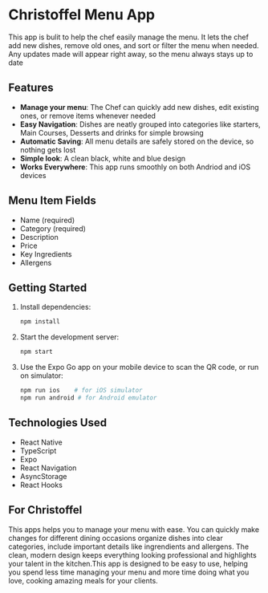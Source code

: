 # Christoffel Menu App

This app is bulit to help the chef easily manage the menu. It lets the chef add new dishes, remove old ones, and sort or filter the menu when needed. Any updates made will appear right away, so the menu always stays up to date 

## Features

- **Manage your menu**: The Chef can quickly add new dishes, edit existing ones, or remove items whenever needed 
- **Easy Navigation**: Dishes are neatly grouped into categories like starters, Main Courses, Desserts and drinks for simple browsing
- **Automatic Saving**: All menu details are safely stored on the device, so nothing gets lost
- **Simple look**: A clean black, white and blue design
- **Works Everywhere**: This app runs smoothly on both Andriod and iOS devices



## Menu Item Fields

- Name (required)
- Category (required)
- Description
- Price
- Key Ingredients
- Allergens

## Getting Started

1. Install dependencies:
   ```bash
   npm install
   ```

2. Start the development server:
   ```bash
   npm start
   ```

3. Use the Expo Go app on your mobile device to scan the QR code, or run on simulator:
   ```bash
   npm run ios    # for iOS simulator
   npm run android # for Android emulator
   ```

## Technologies Used

- React Native
- TypeScript
- Expo
- React Navigation
- AsyncStorage
- React Hooks

## For Christoffel
This apps helps you to manage your menu with ease. You can quickly make changes for different dining occasions organize dishes into clear categories, include important details like ingrendients and allergens. The clean, modern design keeps everything looking professional and highlights your talent in the kitchen.This app is designed to be easy to use, helping you spend less time managing your menu and more time doing what you love, cooking amazing meals for your clients.




